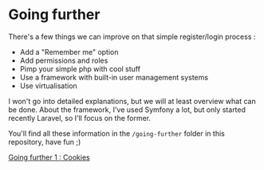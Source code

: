 # Going further
There's a few things we can improve on that simple register/login process :
* Add a "Remember me" option
* Add permissions and roles
* Pimp your simple php with cool stuff
* Use a framework with built-in user management systems
* Use virtualisation

I won't go into detailed explanations, but we will at least overview what can be done. About the framework, I've used Symfony a lot, but only started recently Laravel, so I'll focus on the former.

You'll find all these information in the ``/going-further`` folder in this repository, have fun ;)

[Going further 1 : Cookies](../going-further/01-cookies.md)


